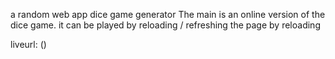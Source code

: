 a random web app dice game generator
The main is an online version of the dice game. it can be played by reloading / refreshing the page by reloading 

liveurl: ()
